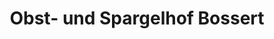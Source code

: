 ---
title: "Obst- und Spargelhof Bossert"
url: /mannheim/obst-und-spargelhof-bossert/
shop: Gemüse & Obst
---